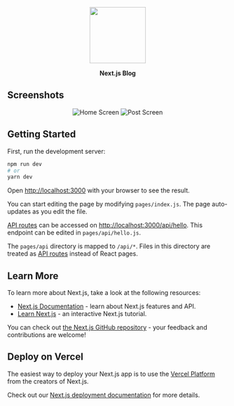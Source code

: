 <p align="center">
    <img src="https://assets.vercel.com/image/upload/v1607554385/repositories/next-js/next-logo.png" height="128">
<p align="center"><strong>Next.js Blog</strong></p>
</p> 

## Screenshots
<p align="center">
<img src="https://user-images.githubusercontent.com/47937044/132421842-6e03da75-d4b9-474e-8089-2ae8ffae1d62.png" alt="Home Screen" />
<img src="https://user-images.githubusercontent.com/47937044/132421845-894c1a39-5823-4088-970c-35253b7981ce.png" alt="Post Screen" />
</p>

## Getting Started

First, run the development server:

```bash
npm run dev
# or
yarn dev
```

Open [http://localhost:3000](http://localhost:3000) with your browser to see the result.

You can start editing the page by modifying `pages/index.js`. The page auto-updates as you edit the file.

[API routes](https://nextjs.org/docs/api-routes/introduction) can be accessed on [http://localhost:3000/api/hello](http://localhost:3000/api/hello). This endpoint can be edited in `pages/api/hello.js`.

The `pages/api` directory is mapped to `/api/*`. Files in this directory are treated as [API routes](https://nextjs.org/docs/api-routes/introduction) instead of React pages.

## Learn More

To learn more about Next.js, take a look at the following resources:

- [Next.js Documentation](https://nextjs.org/docs) - learn about Next.js features and API.
- [Learn Next.js](https://nextjs.org/learn) - an interactive Next.js tutorial.

You can check out [the Next.js GitHub repository](https://github.com/vercel/next.js/) - your feedback and contributions are welcome!

## Deploy on Vercel

The easiest way to deploy your Next.js app is to use the [Vercel Platform](https://vercel.com/new?utm_medium=default-template&filter=next.js&utm_source=create-next-app&utm_campaign=create-next-app-readme) from the creators of Next.js.

Check out our [Next.js deployment documentation](https://nextjs.org/docs/deployment) for more details.
